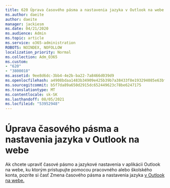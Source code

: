 ```yaml
---
title: 620 Úprava časového pásma a nastavenia jazyka v Outlook na webe
ms.author: daeite
author: daeite
manager: jackiesm
ms.date: 04/21/2020
ms.audience: Admin
ms.topic: article
ms.service: o365-administration
ROBOTS: NOINDEX, NOFOLLOW
localization_priority: Normal
ms.collection: Adm_O365
ms.custom:
- "620"
- "3800018"
ms.assetid: 9ee8d6dc-3bb4-4e2b-ba22-7a8466d039d9
ms.openlocfilehash: a4908bdaa1483b34909e425b39b7a38433f8e193294085e63bf08b267d967424
ms.sourcegitcommit: b5f7da89a650d2915dc652449623c78be6247175
ms.translationtype: MT
ms.contentlocale: sk-SK
ms.lasthandoff: 08/05/2021
ms.locfileid: "53952948"
---
```

# <a name="adjust-time-zone-and-language-settings-in-outlook-on-the-web"></a>Úprava časového pásma a nastavenia jazyka v Outlook na webe

Ak chcete upraviť časové pásmo a jazykové nastavenia v aplikácii Outlook na webe, ku ktorým pristupujte pomocou pracovného alebo školského konta, pozrite si časť Zmena časového pásma a nastavenia jazyka [v Outlook na webe.](https://support.office.com/article/65239869-12e7-4a9d-bca1-76b0ad7ce273d)
  